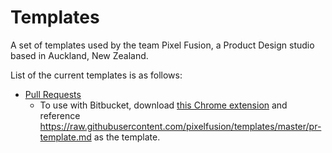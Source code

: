 # Templates

A set of templates used by the team Pixel Fusion, a Product Design studio based in Auckland, New Zealand.

List of the current templates is as follows:

* [Pull Requests](https://github.com/pixelfusion/templates/raw/master/pr-template.md)
    * To use with Bitbucket, download [this Chrome extension](https://chrome.google.com/webstore/detail/git-pull-request-template/dlflgkjacacpmhdpiggkdiaieddfmkia?hl=en) and reference https://raw.githubusercontent.com/pixelfusion/templates/master/pr-template.md as the template.

